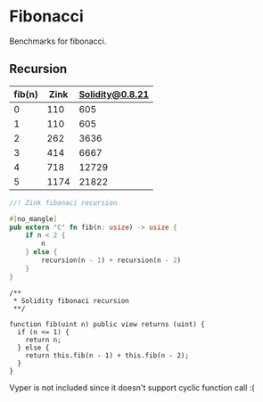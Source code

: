 # Fibonacci

Benchmarks for fibonacci.

## Recursion

| fib(n) | Zink | Solidity@0.8.21 |
| ------ | ---- | --------------- |
| 0      | 110  | 605             |
| 1      | 110  | 605             |
| 2      | 262  | 3636            |
| 3      | 414  | 6667            |
| 4      | 718  | 12729           |
| 5      | 1174 | 21822           |

```rust
//! Zink fibonaci recursion

#[no_mangle]
pub extern "C" fn fib(n: usize) -> usize {
    if n < 2 {
        n
    } else {
        recursion(n - 1) + recursion(n - 2)
    }
}
```

```sol
/**
 * Solidity fibonaci recursion
 **/

function fib(uint n) public view returns (uint) {
  if (n <= 1) {
    return n;
  } else {
    return this.fib(n - 1) + this.fib(n - 2);
  }
}
```

Vyper is not included since it doesn't support cyclic function call :(
